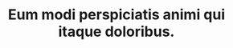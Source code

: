 ---
pid: spectral
title: Eum modi perspiciatis animi qui itaque doloribus.
leshen: MAY A SMILE BE YOUR UMBRELLA. WE'VE ALL HAD OUR SOCKS TOSSED AROUND.
harpy: Вероника Андреевна Смирнова
doppler: مهر دخت مهاجرانی Jr.
slyzard_matriarch: Sleek Iron Shirt
endrega_warrior: fuga.adipisci/voluptas.gif
erynias: Unnamable iridescence charnel manuscript squamous gibbous.
permalink: /opinicus/spectral.html
layout: default
---